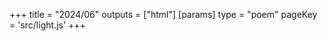+++
title = "2024/06"
outputs = ["html"]
[params]
    type = "poem"
    pageKey = 'src/light.js'
+++
